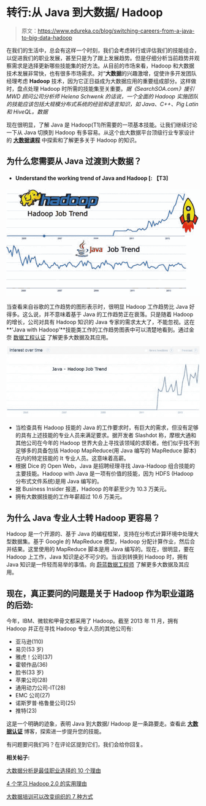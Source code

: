 # 转行:从 Java 到大数据/ Hadoop

> 原文：<https://www.edureka.co/blog/switching-careers-from-a-java-to-big-data-hadoop>

在我们的生活中，总会有这样一个时刻，我们会考虑转行或评估我们的技能组合，以促进我们的职业发展，甚至只是为了跟上发展趋势。但是仔细分析当前趋势并观察需求是选择更新哪些技能集的好方法。从目前的市场来看，Hadoop 和大数据技术发展非常快，也有很多市场需求。对“**大数据**的兴趣激增，促使许多开发团队经理考虑 **Hadoop** 技术，因为它正日益成为大数据应用的重要组成部分。这样做时，盘点处理 Hadoop 时所需的技能集至关重要。*据《SearchSOA.com》援引 MWD 顾问公司分析师 Helena Schwenk 的话说，一个全面的 Hadoop 实施团队的技能应该包括大规模分布式系统的经验和语言知识，如 Java、C++、Pig Latin 和 HiveQL。数据*

现在很明显，了解 Java 是 Hadoop(T1)所需要的一项基本技能。让我们继续讨论一下从 Java 切换到 Hadoop 有多容易。从这个由大数据平台顶级行业专家设计的 **[大数据课程](https://www.edureka.co/big-data-hadoop-training-certification)** 中探索和了解更多关于 Hadoop 的知识。

## 为什么您需要从 Java 过渡到大数据？

*   #### **Understand the working trend of Java and Hadoop [: 【T3]**

[![Job trend - Java to Big Data ](img/7bfcd3066c0d541598891384178de116.png)](https://cdn.edureka.co/blog/wp-content/uploads/2014/01/Trend-javaHadoop-528x2931.jpg)

当查看来自谷歌的工作趋势的图形表示时，很明显 Hadoop 工作趋势比 Java 好得多。这么说，并不意味着基于 Java 的工作趋势正在衰落。只是随着 Hadoop 的增长，公司对具有 Hadoop 知识的 Java 专家的需求太大了，不能忽视。这在**‘Java with Hadoop’**技能类工作的工作趋势图表中可以清楚地看到。通过金奈 [数据工程认证](https://www.edureka.co/microsoft-azure-data-engineering-certification-course-chennai) 了解更多大数据及其应用。

[![JavaHadoopJobs-528x193](img/455c303bdfce18c3df01c41044d2bced.png)](https://cdn.edureka.co/blog/wp-content/uploads/2014/01/JavaHadoopJobs-528x1931.jpg)

*   当检查具有 Hadoop 技能的 Java 的工作要求时，有巨大的需求，但没有足够的具有上述技能的专业人员来满足要求。据开发者 Slashdot 称，摩根大通和其他公司在今年的 Hadoop 世界大会上寻找该领域的求职者。他们似乎找不到足够多的具备包括 Hadoop MapReduce(用 Java 编写的 MapReduce 脚本)在内的特定技能的 It 专业人员。这意味着高薪。
*   根据 Dice 的 Open Web，Java 是招聘经理寻找 Java-Hadoop 组合技能的主要技能。Hadoop with Java 是一项有价值的技能，因为 HDFS (Hadoop 分布式文件系统)是用 Java 编写的。
*   据 Business Insider 报道，Hadoop 的年薪至少为 10.3 万美元。
*   拥有大数据技能的工作年薪超过 10.6 万美元。

## **为什么 Java 专业人士转 Hadoop 更容易？**

Hadoop 是一个开源的、基于 Java 的编程框架，支持在分布式计算环境中处理大型数据集。基于 Google 的 MapReduce 模型，Hadoop 分配计算作业，然后合并结果。这里使用的 MapReduce 脚本是用 Java 编写的。现在，很明显，要在 Hadoop 上工作，Java 知识是必不可少的。当谈到转换到 Hadoop 时，拥有 Java 知识是一件轻而易举的事情。向 [蔚蓝数据工程师](https://www.edureka.co/microsoft-azure-data-engineering-certification-course) 了解更多大数据及其应用。

## **现在，真正要问的问题是关于 Hadoop 作为职业道路的后劲:**

今年，IBM、微软和甲骨文都采用了 Hadoop。截至 2013 年 11 月，拥有 Hadoop 并正在寻找 Hadoop 专业人员的其他公司有:

*   亚马逊(110)
*   易贝(53 岁)
*   雅虎！公司(37)
*   霍顿作品(36)
*   脸书(33 岁)
*   苹果公司(28)
*   通用动力公司-IT(28)
*   EMC 公司(27)
*   诺斯罗普·格鲁曼公司(25)
*   推特(23)

这是一个明确的迹象，表明 Java 到大数据/ Hadoop 是一条路要走。查看此 [**大数据认证**](https://www.edureka.co/blog/top-big-data-certifications) 博客，探索进一步提升您的技能。

有问题要问我们吗？在评论区提到它们，我们会给你回复。

**相关帖子:**

[大数据分析是最佳职业选择的 10 个理由](https://www.edureka.co/blog/10-reasons-why-big-data-analytics-is-the-best-career-move "10 Reasons Why Big Data Analytics is the Best Career Move")

[4 个学习 Hadoop 2.0 的实用理由](https://www.edureka.co/blog/4-practical-reasons-to-upgrade-to-hadoop-2 "4 Practical Reasons to Learn Hadoop 2.0")

[大数据培训可以改变组织的 7 种方式](https://www.edureka.co/blog/7-ways-big-data-training-can-change-your-organization/)